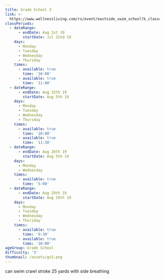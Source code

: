 ```yaml
---
title: Grade School 3
link: >-
  https://www.wellnessliving.com/rs/event/eastside_swim_school?k_class=139403&k_class_tab=10911
classPeriods:
  - dateRange:
      - endDate: Aug 1st 19
        startDate: Jul 22nd 19
    days:
      - Monday
      - Tuesday
      - Wednesday
      - Thursday
    times:
      - available: true
        time: '10:00'
      - available: true
        time: '11:00'
  - dateRange:
      - endDate: Aug 15th 19
        startDate: Aug 5th 19
    days:
      - Monday
      - Tuesday
      - Wednesday
      - Thursday
    times:
      - available: true
        time: '10:00'
      - available: true
        time: '11:30'
  - dateRange:
      - endDate: Aug 28th 19
        startDate: Aug 5th 19
    days:
      - Monday
      - Wednesday
    times:
      - available: true
        time: '5:00'
  - dateRange:
      - endDate: Aug 29th 19
        startDate: Aug 19th 19
    days:
      - Monday
      - Tuesday
      - Wednesday
      - Thursday
    times:
      - available: true
        time: '9:30'
      - available: true
        time: '10:00'
ageGroup: Grade School
difficulty: '3'
thumbnail: /assets/gs3.png
---
```

can swim crawl stroke 25 yards with side breathing
